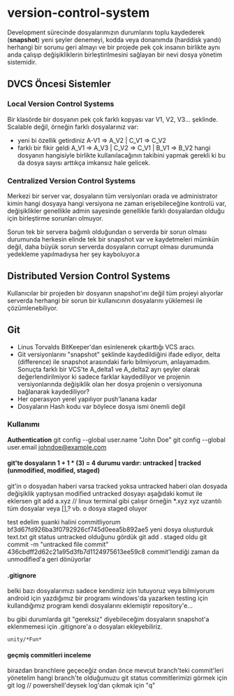 # version-control-system
Development sürecinde dosyalarımızın durumlarını toplu kaydederek (**snapshot**) yeni şeyler denemeyi, kodda veya donanımda (harddisk yandı) herhangi bir sorunu geri almayı ve bir projede pek çok insanın birlikte aynı anda çalışıp değişikliklerin birleştirilmesini sağlayan bir nevi dosya yönetim sistemidir.

## DVCS Öncesi Sistemler

### Local Version Control Systems
Bir klasörde bir dosyanın pek çok farklı kopyası var V1, V2, V3... şeklinde. Scalable değil, örneğin farklı dosyalarınız var:
* yeni bi özellik getirdiniz    A-V1 => A_V2 | C_V1 => C_V2
* farklı bir fikir geldi        A_V1 => A_V3 | C_V2 => C_V1 | B_V1 => B_V2
hangi dosyanın hangisiyle birlikte kullanılacağının takibini yapmak gerekli ki bu da dosya sayısı arttıkça imkansız hale gelicek.

### Centralized Version Control Systems
Merkezi bir server var, dosyaların tüm versiyonları orada ve administrator kimin hangi dosyaya hangi versiyona ne zaman erişebileceğine kontrolü var, değişiklikler genellikle admin sayesinde genellikle farklı dosyalardan olduğu için birleştirme sorunları olmuyor.

Sorun tek bir servera bağımlı olduğundan o serverda bir sorun olması durumunda herkesin elinde tek bir snapshot var ve kaydetmeleri mümkün değil, daha büyük sorun serverda dosyaların corrupt olması durumunda yedekleme yapılmadıysa her şey kayboluyor.a

## Distributed Version Control Systems
Kullanıcılar bir projeden bir dosyanın snapshot'ını değil tüm projeyi alıyorlar serverda herhangi bir sorun bir kullanıcının dosyalarını yüklemesi ile çözümlenebiliyor.

## Git
- Linus Torvalds BitKeeper'dan esinlenerek çıkarttığı VCS aracı.
- Git versiyonlarını "snapshot" şeklinde kaydedildiğini ifade ediyor, delta (difference) ile snapshot arasındaki farkı bilmiyorum, anlayamadım. Sonuçta farklı bir VCS'te A_delta1 ve A_delta2 ayrı şeyler olarak değerlendirilmiyor ki sadece farklar kaydediliyor ve projenin versiyonlarında değişiklik olan her dosya projenin o versiyonuna bağlanarak kaydediliyor? 
- Her operasyon yerel yapılıyor push'lanana kadar
- Dosyaların Hash kodu var böylece dosya ismi önemli değil

### Kullanımı
**Authentication**
git config --global user.name "John Doe"
git config --global user.email johndoe@example.com

#### git'te dosyaların 1 + 1 * (3) = 4 durumu vardır: untracked | tracked (unmodified, modified, staged)
git'in o dosyadan haberi varsa tracked yoksa untracked
haberi olan dosyada değişiklik yaptıysan modified
untracked dosyayı aşağıdaki komut ile eklersen
    git add a.xyz       // linux terminal gibi çalışır örneğin *.xyz xyz uzantılı tüm dosyalar veya [],? vb.
o dosya staged oluyor

test edelim şuanki halini commitliyorum         bf3d67fd926ba3f0792926cf745d0eea5b892ae5
yeni dosya oluşturduk text.txt
    git status
untracked olduğunu gördük
    git add .
staged oldu
    git commit -m "untracked file commit"       436cbdff2d62c21a95d3fb7d1124975613ee59c8
commit'lendiği zaman da unmodified'a geri dönüyorlar

#### .gitignore
belki bazı dosyalarımızı sadece kendimiz için tutuyoruz veya bilmiyorum android için yazdığımız bir programı windows'da yazarken testing için kullandığımız program kendi dosyalarını eklemiştir repository'e...

bu gibi durumlarda git "gereksiz" diyebileceğim dosyaların snapshot'a eklenmemesi için .gitignore'a o dosyaları ekleyebiliriz.

    unity/*Fun*


#### geçmiş commitleri inceleme
birazdan branchlere geçeceğiz ondan önce mevcut branch'teki commit'leri yönetelim
hangi branch'te olduğumuzu
    git status
commitlerimizi görmek için
    git log     // powershell'deysek log'dan çıkmak için "q"



